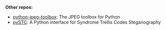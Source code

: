 **Other repos:**
- [python-jpeg-toolbox](https://github.com/daniellerch/python-jpeg-toolbox): The JPEG toolbox for Python
- [pySTC](https://github.com/daniellerch/pySTC): A Python interface for Syndrome Trellis Codes Steganography
